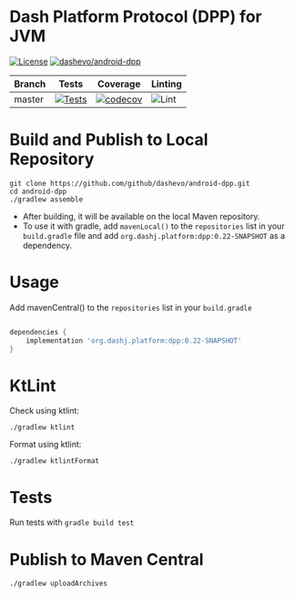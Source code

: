 # Dash Platform Protocol (DPP) for JVM

[![License](https://img.shields.io/github/license/dashevo/android-dpp)](https://github.com/dashevo/android-dpp/blob/master/LICENSE)
[![dashevo/android-dpp](https://tokei.rs/b1/github/dashevo/android-dpp?category=code)](https://github.com/dashevo/android-dpp)

| Branch | Tests                                                                                      | Coverage                                                                                                                             | Linting                                                                    |
|--------|--------------------------------------------------------------------------------------------|--------------------------------------------------------------------------------------------------------------------------------------|----------------------------------------------------------------------------|
| master | [![Tests](https://github.com/dashevo/android-dpp/workflows/CI/badge.svg?branch=master)](https://github.com/dashevo/android-dpp/actions) | [![codecov](https://codecov.io/gh/dashevo/android-dpp/branch/master/graph/badge.svg)](https://codecov.io/gh/dashevo/android-dpp) | ![Lint](https://github.com/dashevo/android-dpp/workflows/Kotlin%20Linter/badge.svg) |


# Build and Publish to Local Repository
```
git clone https://github.com/github/dashevo/android-dpp.git
cd android-dpp
./gradlew assemble
```
- After building, it will be available on the local Maven repository.
- To use it with gradle, add `mavenLocal()` to the `repositories` list in your `build.gradle` file and add `org.dashj.platform:dpp:0.22-SNAPSHOT` as a dependency. 

# Usage
Add mavenCentral() to the `repositories` list in your `build.gradle`
```groovy

dependencies {
    implementation 'org.dashj.platform:dpp:0.22-SNAPSHOT'
}
```

# KtLint
Check using ktlint:
```shell
./gradlew ktlint
```
Format using ktlint:
```shell
./gradlew ktlintFormat
```

# Tests
Run tests with `gradle build test`

# Publish to Maven Central
```  
./gradlew uploadArchives
```